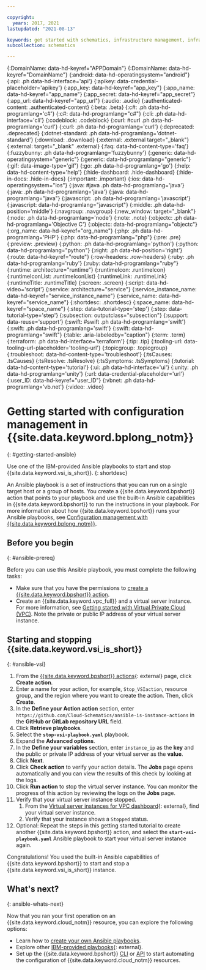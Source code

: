 ```yaml
---

copyright:
  years: 2017, 2021
lastupdated: "2021-08-13"

keywords: get started with schematics, infrastructure management, infrastructure as code, iac, schematics cloud environment, schematics infrastructure, schematics terraform, terraform provider
subcollection: schematics

---
```


{:DomainName: data-hd-keyref="APPDomain"}
{:DomainName: data-hd-keyref="DomainName"}
{:android: data-hd-operatingsystem="android"}
{:api: .ph data-hd-interface='api'}
{:apikey: data-credential-placeholder='apikey'}
{:app_key: data-hd-keyref="app_key"}
{:app_name: data-hd-keyref="app_name"}
{:app_secret: data-hd-keyref="app_secret"}
{:app_url: data-hd-keyref="app_url"}
{:audio: .audio}
{:authenticated-content: .authenticated-content}
{:beta: .beta}
{:c#: .ph data-hd-programlang='c#'}
{:c#: data-hd-programlang="c#"}
{:cli: .ph data-hd-interface='cli'}
{:codeblock: .codeblock}
{:curl: #curl .ph data-hd-programlang='curl'}
{:curl: .ph data-hd-programlang='curl'}
{:deprecated: .deprecated}
{:dotnet-standard: .ph data-hd-programlang='dotnet-standard'}
{:download: .download}
{:external: .external target="_blank"}
{:external: target="_blank" .external}
{:faq: data-hd-content-type='faq'}
{:fuzzybunny: .ph data-hd-programlang='fuzzybunny'}
{:generic: data-hd-operatingsystem="generic"}
{:generic: data-hd-programlang="generic"}
{:gif: data-image-type='gif'}
{:go: .ph data-hd-programlang='go'}
{:help: data-hd-content-type='help'}
{:hide-dashboard: .hide-dashboard}
{:hide-in-docs: .hide-in-docs}
{:important: .important}
{:ios: data-hd-operatingsystem="ios"}
{:java: #java .ph data-hd-programlang='java'}
{:java: .ph data-hd-programlang='java'}
{:java: data-hd-programlang="java"}
{:javascript: .ph data-hd-programlang='javascript'}
{:javascript: data-hd-programlang="javascript"}
{:middle: .ph data-hd-position='middle'}
{:navgroup: .navgroup}
{:new_window: target="_blank"}
{:node: .ph data-hd-programlang='node'}
{:note: .note}
{:objectc: .ph data-hd-programlang='Objective C'}
{:objectc: data-hd-programlang="objectc"}
{:org_name: data-hd-keyref="org_name"}
{:php: .ph data-hd-programlang='PHP'}
{:php: data-hd-programlang="php"}
{:pre: .pre}
{:preview: .preview}
{:python: .ph data-hd-programlang='python'}
{:python: data-hd-programlang="python"}
{:right: .ph data-hd-position='right'}
{:route: data-hd-keyref="route"}
{:row-headers: .row-headers}
{:ruby: .ph data-hd-programlang='ruby'}
{:ruby: data-hd-programlang="ruby"}
{:runtime: architecture="runtime"}
{:runtimeIcon: .runtimeIcon}
{:runtimeIconList: .runtimeIconList}
{:runtimeLink: .runtimeLink}
{:runtimeTitle: .runtimeTitle}
{:screen: .screen}
{:script: data-hd-video='script'}
{:service: architecture="service"}
{:service_instance_name: data-hd-keyref="service_instance_name"}
{:service_name: data-hd-keyref="service_name"}
{:shortdesc: .shortdesc}
{:space_name: data-hd-keyref="space_name"}
{:step: data-tutorial-type='step'}
{:step: data-tutorial-type='step'} 
{:subsection: outputclass="subsection"}
{:support: data-reuse='support'}
{:swift: #swift .ph data-hd-programlang='swift'}
{:swift: .ph data-hd-programlang='swift'}
{:swift: data-hd-programlang="swift"}
{:table: .aria-labeledby="caption"}
{:term: .term}
{:terraform: .ph data-hd-interface='terraform'}
{:tip: .tip}
{:tooling-url: data-tooling-url-placeholder='tooling-url'}
{:topicgroup: .topicgroup}
{:troubleshoot: data-hd-content-type='troubleshoot'}
{:tsCauses: .tsCauses}
{:tsResolve: .tsResolve}
{:tsSymptoms: .tsSymptoms}
{:tutorial: data-hd-content-type='tutorial'}
{:ui: .ph data-hd-interface='ui'}
{:unity: .ph data-hd-programlang='unity'}
{:url: data-credential-placeholder='url'}
{:user_ID: data-hd-keyref="user_ID"}
{:vbnet: .ph data-hd-programlang='vb.net'}
{:video: .video}


# Getting started with configuration management in {{site.data.keyword.bplong_notm}}
{: #getting-started-ansible}

Use one of the IBM-provided Ansible playbooks to start and stop {{site.data.keyword.vsi_is_short}}. 
{: shortdesc}

An Ansible playbook is a set of instructions that you can run on a single target host or a group of hosts. You create a {{site.data.keyword.bpshort}} action that points to your playbook and use the built-in Ansible capabilities in {{site.data.keyword.bpshort}} to run the instructions in your playbook. For more information about how {{site.data.keyword.bpshort}} runs your Ansible playbooks, see [Configuration management with {{site.data.keyword.bplong_notm}}](/docs/schematics?topic=schematics-about-schematics#how-to-actions). 

## Before you begin
{: #ansible-prereq}

Before you can use this Ansible playbook, you must complete the following tasks:

- Make sure that you have the permissions to [create a {{site.data.keyword.bpshort}} action](/docs/schematics?topic=schematics-access#access-roles). 
- Create an {{site.data.keyword.vpc_full}} and a virtual server instance. For more information, see [Getting started with Virtual Private Cloud (VPC)](/docs/vpc?topic=vpc-getting-started). Note the private or public IP address of your virtual server instance. 

## Starting and stopping {{site.data.keyword.vsi_is_short}}
{: #ansible-vsi}

1. From the [{{site.data.keyword.bpshort}} actions](https://cloud.ibm.com/schematics/actions){: external} page, click **Create action**. 
2. Enter a name for your action, for example, `Stop_VSIaction`, resource group, and the region where you want to create the action. Then, click **Create**. 
3. In the **Define your Action action** section, enter `https://github.com/Cloud-Schematics/ansible-is-instance-actions` in the **GitHub or GitLab repository URL** field. 
4. Click **Retrieve playbooks**. 
5. Select the **`stop-vsi-playbook.yaml`** playbook.
6. Expand the **Advanced options**. 
7. In the **Define your variables** section, enter `instance_ip` as the **key** and the public or private IP address of your virtual server as the **value**. 
8. Click **Next**. 
9. Click **Check action** to verify your action details. The **Jobs** page opens automatically and you can view the results of this check by looking at the logs. 
10. Click **Run action** to stop the virtual server instance. You can monitor the progress of this action by reviewing the logs on the **Jobs** page. 
11. Verify that your virtual server instance stopped. 
    1. From the [Virtual server instances for VPC dashboard](https://cloud.ibm.com/vpc-ext/compute/vs){: external}, find your virtual server instance. 
    2. Verify that your instance shows a `Stopped` status. 
12. Optional: Repeat the steps in this getting started tutorial to create another {{site.data.keyword.bpshort}} action, and select the **`start-vsi-playbook.yaml`** Ansible playbook to start your virtual server instance again. 

Congratulations! You used the built-in Ansible capabilities of {{site.data.keyword.bpshort}} to start and stop a {{site.data.keyword.vsi_is_short}} instance. 

## What's next? 
{: ansible-whats-next}

Now that you ran your first operation on an {{site.data.keyword.cloud_notm}} resource, you can explore the following options:

- Learn how to [create your own Ansible playbooks](/docs/schematics?topic=schematics-create-playbooks).
- Explore other [IBM-provided playbooks](https://github.com/Cloud-Schematics){: external}.
- Set up the {{site.data.keyword.bpshort}} [CLI](/docs/schematics?topic=schematics-setup-cli) or [API](/docs/schematics?topic=schematics-setup-api) to start automating the configuration of {{site.data.keyword.cloud_notm}} resources.


